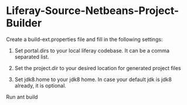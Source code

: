 # Liferay-Source-Netbeans-Project-Builder

Create a build-ext.properties file and fill in the following settings: 

1. Set portal.dirs to your local liferay codebase. It can be a comma separated list.

2. Set the project.dir to your desired location for generated project files

3. Set jdk8.home to your jdk8 home. In case your default jdk is jdk8 already, it is optional.

Run ant build